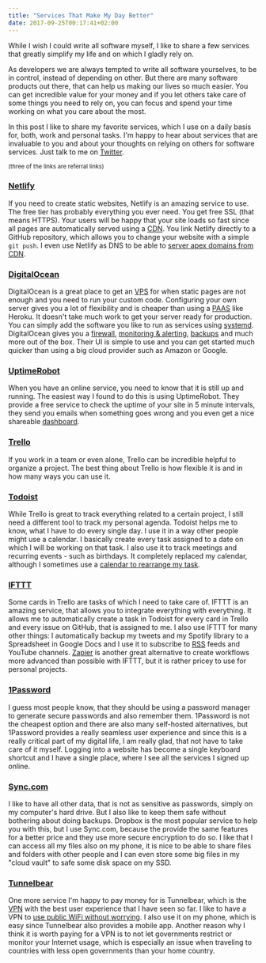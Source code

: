```yaml
---
title: "Services That Make My Day Better"
date: 2017-09-25T00:17:41+02:00
---
```


While I wish I could write all software myself, I like to share a few services that greatly simplify my life and on which I gladly rely on.

<!--more-->


As developers we are always tempted to write all software yourselves, to be in control, instead of depending on other.
But there are many software products out there, that can help us making our lives so much easier.
You can get incredible value for your money and if you let others take care of some things you need to rely on,
you can focus and spend your time working on what you care about the most.

In this post I like to share my favorite services, which I use on a daily basis for, both, work and personal tasks.
I'm happy to hear about services that are invaluable to you and about your thoughts on relying on others for software services.
Just talk to me on [Twitter](https://twitter.com/jorinvo).

<small>(three of the links are referral links)</small>


### [Netlify](https://www.netlify.com/)

If you need to create static websites, Netlify is an amazing service to use.
The free tier has probably everything you ever need. You get free SSL (that means HTTPS).
Your users will be happy that your site loads so fast since all pages are automatically served using a [CDN](https://en.wikipedia.org/wiki/Content_delivery_network).
You link Netlify directly to a GitHub repository, which allows you to change your website with a simple `git push`.
I even use Netlify as DNS to be able to [server apex domains from CDN](https://www.netlify.com/blog/2017/02/28/to-www-or-not-www/).


### [DigitalOcean](https://m.do.co/c/3a2428eee4cc)

DigitalOcean is a great place to get an [VPS](https://en.wikipedia.org/wiki/Virtual_private_server) for when static pages are not enough and you need to run your custom code.
Configuring your own server gives you a lot of flexibility and is cheaper than using a [PAAS](https://en.wikipedia.org/wiki/Platform_as_a_service) like Heroku.
It doesn't take much work to get your server ready for production.
You can simply add the software you like to run as services using [systemd](https://www.freedesktop.org/software/systemd/man/).
DigitalOcean gives you a [firewall](https://www.digitalocean.com/products/cloud-firewalls/), [monitoring & alerting](https://www.digitalocean.com/products/monitoring/), [backups](https://www.digitalocean.com/community/tutorials/digitalocean-backups-and-snapshots-explained) and much more out of the box.
Their UI is simple to use and you can get started much quicker than using a big cloud provider such as Amazon or Google.


### [UptimeRobot](https://uptimerobot.com/)

When you have an online service, you need to know that it is still up and running.
The easiest way I found to do this is using UptimeRobot.
They provide a free service to check the uptime of your site in 5 minute intervals,
they send you emails when something goes wrong and you even get a nice shareable [dashboard](https://status.qvl.io/).


### [Trello](https://trello.com/)

If you work in a team or even alone, Trello can be incredible helpful to organize a project.
The best thing about Trello is how flexible it is and in how many ways you can use it.


### [Todoist](https://todoist.com/)

While Trello is great to track everything related to a certain project, I still need a different tool
to track my personal agenda.
Todoist helps me to know, what I have to do every single day.
I use it in a way other people might use a calendar.
I basically create every task assigned to a date on which I will be working on that task.
I also use it to track meetings and recurring events - such as birthdays.
It completely replaced my calendar, although I sometimes use a [calendar to rearrange my task](https://blog.todoist.com/2017/05/17/google-calendar-todoist-integration/).


### [IFTTT](https://ifttt.com/)

Some cards in Trello are tasks of which I need to take care of.
IFTTT is an amazing service, that allows you to integrate everything with everything.
It allows me to automatically create a task in Todoist for every card in Trello and every issue on GitHub, that is assigned to me.
I also use IFTTT for many other things: I automatically backup my tweets and my Spotify library to a Spreadsheet in Google Docs and I use it to subscribe to [RSS](https://jorin.me/index.xml) feeds and YouTube channels.
[Zapier](https://zapier.com/) is another great alternative to create workflows more advanced than possible with IFTTT, but it is rather pricey to use for personal projects.


### [1Password](https://1password.com/)

I guess most people know, that they should be using a password manager to generate secure passwords and also remember them.
1Password is not the cheapest option and there are also many self-hosted alternatives, but 1Password provides a really seamless user experience
and since this is a really critical part of my digital life, I am really glad, that not have to take care of it myself.
Logging into a website has become a single keyboard shortcut and I have a single place, where I see all the services I signed up online.


### [Sync.com](https://www.sync.com/?_sync_refer=ca2ee2b40)

I like to have all other data, that is not as sensitive as passwords, simply on my computer's hard drive.
But I also like to keep them safe without bothering about doing backups.
Dropbox is the most popular service to help you with this, but I use Sync.com,
because the provide the same features for a better price and they use more secure encryption to do so.
I like that I can access all my files also on my phone,
it is nice to be able to share files and folders with other people
and I can even store some big files in my "cloud vault" to safe some disk space on my SSD.


### [Tunnelbear](http://click.tunnelbear.com/SHIs)

One more service I'm happy to pay money for is Tunnelbear,
which is the [VPN](https://en.wikipedia.org/wiki/Virtual_private_network) with the best user experience that I have seen so far.
I like to have a VPN to [use public WiFi without worrying](https://lifehacker.com/5576927/how-to-stay-safe-on-public-wi-fi-networks).
I also use it on my phone, which is easy since Tunnelbear also provides a mobile app.
Another reason why I think it is worth paying for a VPN is to not let governments restrict or monitor your Internet usage,
which is especially an issue when traveling to countries with less open governments than your home country.
